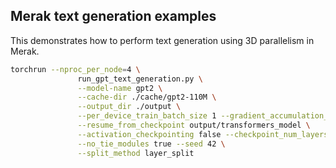 <!---
Copyright (c) 2022, HPDL group, PDL lab, NUDT.  All rights reserved.

Maintainer: TXacs (txacs1993@gmail.com)

Licensed under the Apache License, Version 2.0 (the "License");
you may not use this file except in compliance with the License.
You may obtain a copy of the License at

    http://www.apache.org/licenses/LICENSE-2.0

Unless required by applicable law or agreed to in writing, software
distributed under the License is distributed on an "AS IS" BASIS,
WITHOUT WARRANTIES OR CONDITIONS OF ANY KIND, either express or implied.
See the License for the specific language governing permissions and
limitations under the License.
-->

## Merak text generation examples

This demonstrates how to perform text generation using 3D parallelism in Merak.

```bash
torchrun --nproc_per_node=4 \
               run_gpt_text_generation.py \
               --model-name gpt2 \
               --cache-dir ./cache/gpt2-110M \
               --output_dir ./output \
               --per_device_train_batch_size 1 --gradient_accumulation_steps 1 \
               --resume_from_checkpoint output/transformers_model \
               --activation_checkpointing false --checkpoint_num_layers 0 \
               --no_tie_modules true --seed 42 \
               --split_method layer_split
```


